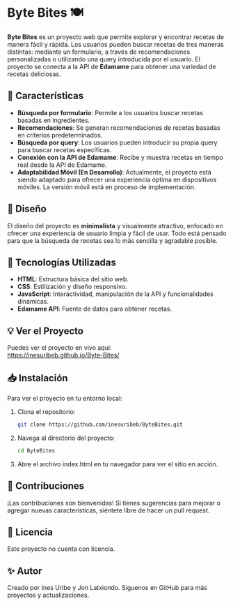 # Byte Bites 🍽️

**Byte Bites** es un proyecto web que permite explorar y encontrar recetas de manera fácil y rápida. Los usuarios pueden buscar recetas de tres maneras distintas: mediante un formulario, a través de recomendaciones personalizadas o utilizando una query introducida por el usuario. El proyecto se conecta a la API de **Edamame** para obtener una variedad de recetas deliciosas.

## 🌟 Características

- **Búsqueda por formulario**: Permite a los usuarios buscar recetas basadas en ingredientes.
- **Recomendaciones**: Se generan recomendaciones de recetas basadas en criterios predeterminados.
- **Búsqueda por query**: Los usuarios pueden introducir su propia query para buscar recetas específicas.
- **Conexión con la API de Edamame**: Recibe y muestra recetas en tiempo real desde la API de Edamame.
- **Adaptabilidad Móvil (En Desarrollo)**: Actualmente, el proyecto está siendo adaptado para ofrecer una experiencia óptima en dispositivos móviles. La versión móvil está en proceso de implementación.


## 🎨 Diseño

El diseño del proyecto es **minimalista** y visualmente atractivo, enfocado en ofrecer una experiencia de usuario limpia y fácil de usar. Todo está pensado para que la búsqueda de recetas sea lo más sencilla y agradable posible.

## 🚀 Tecnologías Utilizadas

- **HTML**: Estructura básica del sitio web.
- **CSS**: Estilización y diseño responsivo.
- **JavaScript**: Interactividad, manipulación de la API y funcionalidades dinámicas.
- **Edamame API**: Fuente de datos para obtener recetas.

## 💡 Ver el Proyecto

Puedes ver el proyecto en vivo aquí:  
https://inesuribeb.github.io/Byte-Bites/

## 📥 Instalación

Para ver el proyecto en tu entorno local:

1. Clona el repositorio:
   ```bash
   git clone https://github.com/inesuribeb/ByteBites.git
   
2. Navega al directorio del proyecto:
   ```bash
   cd ByteBites

3. Abre el archivo index.html en tu navegador para ver el sitio en acción.

## 🤝 Contribuciones
¡Las contribuciones son bienvenidas! Si tienes sugerencias para mejorar o agregar nuevas características, siéntete libre de hacer un pull request.

## 📄 Licencia
Este proyecto no cuenta con licencia.

## ✨ Autor
Creado por Ines Uribe y Jon Latxiondo.
Síguenos en GitHub para más proyectos y actualizaciones.
